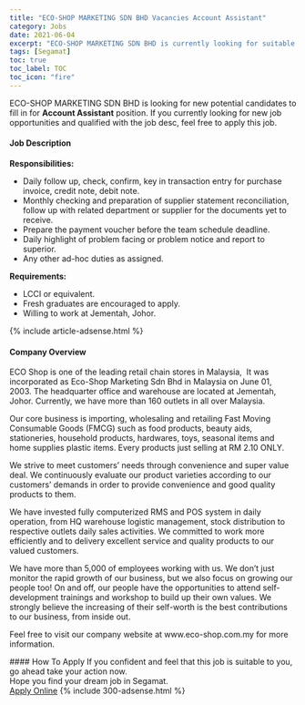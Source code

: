 ```yaml
---
title: "ECO-SHOP MARKETING SDN BHD Vacancies Account Assistant" 
category: Jobs 
date: 2021-06-04 
excerpt: "ECO-SHOP MARKETING SDN BHD is currently looking for suitable person to fill in the Account Assistant which based in Segamat" 
tags: [Segamat] 
toc: true 
toc_label: TOC 
toc_icon: "fire" 
--- 
```


<p>ECO-SHOP MARKETING SDN BHD is looking for new potential candidates to fill in for <b>Account Assistant</b> position. If you currently looking for new job opportunities and qualified with the job desc, feel free to apply this job.
</p><div><div><h4>Job Description</h4></div><div><div><span><div><p><strong>Responsibilities:</strong></p><ul><li>Daily follow up, check, confirm, key in transaction entry for purchase invoice, credit note, debit note.</li><li>Monthly checking and preparation of supplier statement reconciliation, follow up with related department or supplier for the documents yet to receive.</li><li>Prepare the payment voucher before the team schedule deadline.</li><li>Daily highlight of problem facing or problem notice and report to superior.</li><li>Any other ad-hoc duties as assigned.</li></ul><p><strong>Requirements:</strong></p><ul><li>LCCI or equivalent.</li><li>Fresh graduates are encouraged to apply.</li><li>Willing to work at Jementah, Johor.</li></ul></div></span></div></div></div> 
{% include article-adsense.html %} 
<div><div><h4>Company Overview</h4></div><div><div><span><div><p>ECO Shop is one of the leading retail chain stores in Malaysia,&#160;&#160;It was incorporated as Eco-Shop Marketing Sdn Bhd in Malaysia on June 01, 2003.&#160;The headquarter office and warehouse are located at Jementah, Johor. Currently, we have more than 160 outlets in all over Malaysia.</p><p>Our core business is importing, wholesaling and retailing Fast Moving Consumable Goods (FMCG) such as food products, beauty aids, stationeries, household products, hardwares, toys, seasonal items and home supplies plastic items. Every products just selling at RM 2.10 ONLY.</p><p>We strive to meet customers&#8217; needs through convenience and super value deal. We continuously evaluate our product varieties according to our customers&#8217; demands in order to provide convenience and good quality products to them.</p><p>We have invested fully computerized RMS and POS system in daily operation, from HQ warehouse logistic management, stock distribution to respective outlets daily sales activities. We committed to work more efficiently and to delivery excellent service and quality products to our valued customers.</p><p>We have more than 5,000 of employees working with us. We don&#8217;t just monitor the rapid growth of our business, but we also focus on growing our people too! On and off, our people have the opportunities to attend self-development trainings and workshop to build up their own values. We strongly believe the increasing of their self-worth is the best contributions to our business, from inside out.</p><p>Feel free to visit our company website at www.eco-shop.com.my for more information.</p></div></span></div></div></div> 
#### How To Apply 
If you confident and feel that this job is suitable to you, go ahead take your action now. <br/> 
Hope you find your dream job in Segamat. <br/> 
<a href="https://www.jobstreet.com.my/en/job/account-assistant-4583232?jobId=jobstreet-my-job-4583232&" class="btn btn--info" target="_blank" rel="nofollow noopenner">Apply Online</a> 
{% include 300-adsense.html %} 
